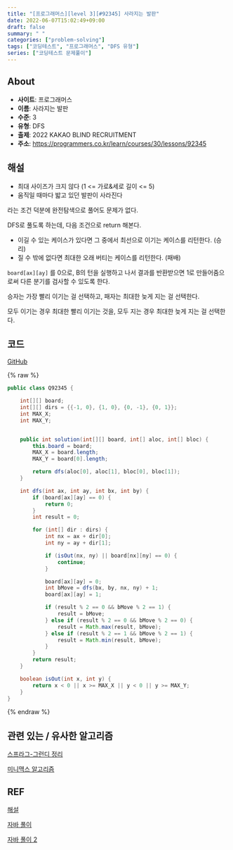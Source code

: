 ```yaml
---
title: "[프로그래머스][level 3][#92345] 사라지는 발판"
date: 2022-06-07T15:02:49+09:00
draft: false
summary: " "
categories: ["problem-solving"]
tags: ["코딩테스트", "프로그래머스", "DFS 유형"]
series: ["코딩테스트 문제풀이"]
---
```


## About

- **사이트**: 프로그래머스
- **이름**: 사라지는 발판
- **수준**: 3
- **유형**: DFS
- **출제**: 2022 KAKAO BLIND RECRUITMENT
- **주소**: https://programmers.co.kr/learn/courses/30/lessons/92345

## 해설

- 최대 사이즈가 크지 않다 (1 <= 가로&세로 길이 <= 5)
- 움직일 때마다 밟고 있던 발판이 사라진다

라는 조건 덕분에 완전탐색으로 풀어도 문제가 없다.

DFS로 풀도록 하는데, 다음 조건으로 return 해본다.

- 이길 수 있는 케이스가 있다면 그 중에서 최선으로 이기는 케이스를 리턴한다. (승리)
- 질 수 밖에 없다면 최대한 오래 버티는 케이스를 리턴한다. (패배)

`board[ax][ay]` 를 0으로, B의 턴을 실행하고 나서 결과를 반환받으면 1로 만들어줌으로써 다른 분기를 검사할 수 있도록 한다.

승자는 가장 빨리 이기는 걸 선택하고, 패자는 최대한 늦게 지는 걸 선택한다.

모두 이기는 경우 최대한 빨리 이기는 것을, 모두 지는 경우 최대한 늦게 지는 걸 선택한다.

## 코드

[GitHub](https://github.com/litsynp/ps-java/blob/main/app/src/main/java/psjava/XXX.java)

{% raw %}
```java
public class Q92345 {

    int[][] board;
    int[][] dirs = {{-1, 0}, {1, 0}, {0, -1}, {0, 1}};
    int MAX_X;
    int MAX_Y;


    public int solution(int[][] board, int[] aloc, int[] bloc) {
        this.board = board;
        MAX_X = board.length;
        MAX_Y = board[0].length;

        return dfs(aloc[0], aloc[1], bloc[0], bloc[1]);
    }

    int dfs(int ax, int ay, int bx, int by) {
        if (board[ax][ay] == 0) {
            return 0;
        }
        int result = 0;

        for (int[] dir : dirs) {
            int nx = ax + dir[0];
            int ny = ay + dir[1];

            if (isOut(nx, ny) || board[nx][ny] == 0) {
                continue;
            }

            board[ax][ay] = 0;
            int bMove = dfs(bx, by, nx, ny) + 1;
            board[ax][ay] = 1;

            if (result % 2 == 0 && bMove % 2 == 1) {
                result = bMove;
            } else if (result % 2 == 0 && bMove % 2 == 0) {
                result = Math.max(result, bMove);
            } else if (result % 2 == 1 && bMove % 2 == 1) {
                result = Math.min(result, bMove);
            }
        }
        return result;
    }

    boolean isOut(int x, int y) {
        return x < 0 || x >= MAX_X || y < 0 || y >= MAX_Y;
    }
}
```
{% endraw %}

## 관련 있는 / 유사한 알고리즘

[스프라그-그런디 정리](https://anz1217.tistory.com/110)

[미니맥스 알고리즘](https://ssollacc.tistory.com/43)

## REF

[해설](https://blog.encrypted.gg/1032)

[자바 풀이](https://velog.io/@pppp0722/%ED%94%84%EB%A1%9C%EA%B7%B8%EB%9E%98%EB%A8%B8%EC%8A%A4-Level3-%EC%82%AC%EB%9D%BC%EC%A7%80%EB%8A%94-%EB%B0%9C%ED%8C%90-Java)

[자바 풀이 2](https://velog.io/@weaxerse/%ED%94%84%EB%A1%9C%EA%B7%B8%EB%9E%98%EB%A8%B8%EC%8A%A4Java-92345%EB%B2%88-%EC%82%AC%EB%9D%BC%EC%A7%80%EB%8A%94-%EB%B0%9C%ED%8C%90)
